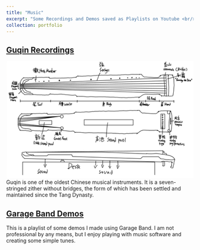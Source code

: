 ```yaml
---
title: "Music"
excerpt: "Some Recordings and Demos saved as Playlists on Youtube <br/><img src='/images/music-pic.png'>"
collection: portfolio
---
```


<a href="https://www.youtube.com/playlist?list=PL6xlKDYX7uzcI3C_kUd518Oq6ezorKuDg" target="_blank">Guqin Recordings</a>
---
![Guqin](/images/guqin.png)
Guqin is one of the oldest Chinese musical instruments. It is a seven-stringed zither without bridges, the form of which has been settled and maintained since the Tang Dynasty.

<a href="https://www.youtube.com/playlist?list=PL6xlKDYX7uzdsPRcp0RmjAQHohdel_ypQ" target="_blank">Garage Band Demos</a>
---
This is a playlist of some demos I made using Garage Band. I am not professional by any means, but I enjoy playing with music software and creating some simple tunes.